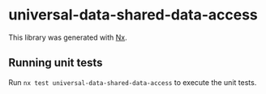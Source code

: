 # universal-data-shared-data-access

This library was generated with [Nx](https://nx.dev).

## Running unit tests

Run `nx test universal-data-shared-data-access` to execute the unit tests.
